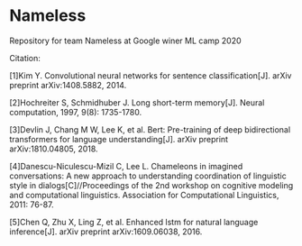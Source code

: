 # Nameless
Repository for team Nameless at Google winer ML camp 2020

Citation:

[1]Kim Y. Convolutional neural networks for sentence classification[J]. arXiv preprint arXiv:1408.5882, 2014.

[2]Hochreiter S, Schmidhuber J. Long short-term memory[J]. Neural computation, 1997, 9(8): 1735-1780.

[3]Devlin J, Chang M W, Lee K, et al. Bert: Pre-training of deep bidirectional transformers for language understanding[J]. arXiv preprint arXiv:1810.04805, 2018.

[4]Danescu-Niculescu-Mizil C, Lee L. Chameleons in imagined conversations: A new approach to understanding coordination of linguistic style in dialogs[C]//Proceedings of the 2nd workshop on cognitive modeling and computational linguistics. Association for Computational Linguistics, 2011: 76-87.

[5]Chen Q, Zhu X, Ling Z, et al. Enhanced lstm for natural language inference[J]. arXiv preprint arXiv:1609.06038, 2016.
